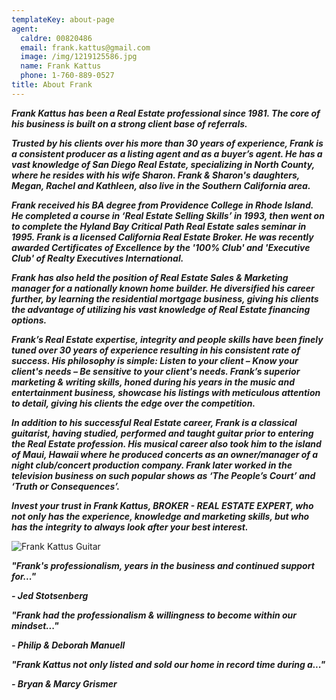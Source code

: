 ```yaml
---
templateKey: about-page
agent:
  caldre: 00820486
  email: frank.kattus@gmail.com
  image: /img/1219125586.jpg
  name: Frank Kattus
  phone: 1-760-889-0527
title: About Frank
---
```

_**Frank Kattus has been a Real Estate professional since 1981.  The core of his business is built on a strong client base of referrals.**_

_**Trusted by his clients over his more than 30 years of experience, Frank is a consistent producer as a listing agent and as a buyer’s agent.  He has a vast knowledge of San Diego Real Estate, specializing in North County, where he resides with his wife Sharon.  Frank & Sharon's daughters, Megan, Rachel and Kathleen, also live in the Southern California area.**_

_**Frank received his BA degree from Providence College in Rhode Island.  He completed a course in ‘Real Estate Selling Skills’ in 1993, then went on to complete the Hyland Bay Critical Path Real Estate sales seminar in 1995.  Frank is a licensed California Real Estate Broker.  He was recently awarded Certificates of Excellence by the '100% Club' and 'Executive Club' of Realty Executives International.**_ 

_**Frank has also held the position of Real Estate Sales & Marketing manager for a nationally known home builder.  He diversified his career further, by learning the residential mortgage business, giving his clients the advantage of utilizing his vast knowledge of Real Estate financing options.**_

_**Frank’s Real Estate expertise, integrity and people skills have been finely tuned over 30 years of experience resulting in his consistent rate of success.  His philosophy is simple:  Listen to your client – Know your client's needs – Be sensitive to your client's needs.  Frank’s superior marketing & writing skills, honed during his years in the music and entertainment business, showcase his listings with meticulous attention to detail, giving his clients the edge over the competition.**_

_**In addition to his successful Real Estate career, Frank is a classical guitarist, having studied, performed and taught guitar prior to entering the Real Estate profession.  His musical career also took him to the island of Maui, Hawaii where he produced concerts as an owner/manager of a night club/concert production company.  Frank later worked in the television business on such popular shows as ‘The People’s Court’ and ‘Truth or Consequences’.**_

_**Invest your trust in Frank Kattus, BROKER - REAL ESTATE EXPERT, who not only has the experience, knowledge and marketing skills, but who has the integrity to always look after your best interest.**_

![Frank Kattus Guitar](/img/agent-photo.jpg "Frank Kattus Guitar")

_**"Frank's professionalism, years in the business and continued support for..."**_

_**\- Jed Stotsenberg**_

_**"Frank had the professionalism & willingness to become within our mindset..."**_

_**\- Philip & Deborah Manuell**_

_**"Frank Kattus not only listed and sold our home in record time during a..."**_

_**\- Bryan & Marcy Grismer**_

